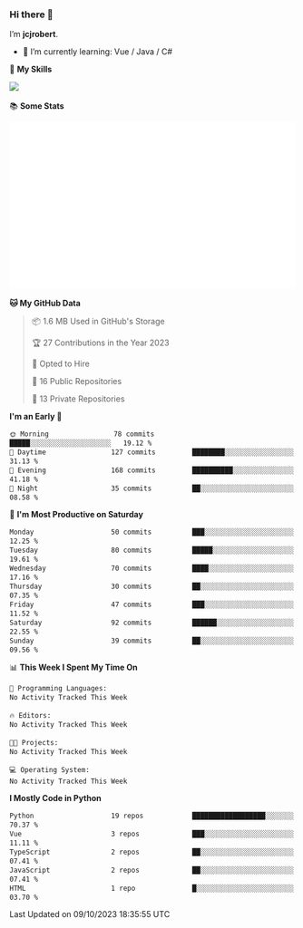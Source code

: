 ### Hi there 👋

I’m **jcjrobert**.

- 🌱 I’m currently learning: Vue / Java / C#

🌟 **My Skills**

![](https://img.shields.io/badge/-Python-3e74a2?style=flat-square&logo=Python&logoColor=fff)

📚 **Some Stats**

![](https://github.com/jcjrobert/github-stats/blob/master/generated/overview.svg)

<!--START_SECTION:waka-->
**🐱 My GitHub Data** 

> 📦 1.6 MB Used in GitHub's Storage 
 > 
> 🏆 27 Contributions in the Year 2023
 > 
> 💼 Opted to Hire
 > 
> 📜 16 Public Repositories 
 > 
> 🔑 13 Private Repositories 
 > 
**I'm an Early 🐤** 

```text
🌞 Morning                78 commits          █████░░░░░░░░░░░░░░░░░░░░   19.12 % 
🌆 Daytime                127 commits         ████████░░░░░░░░░░░░░░░░░   31.13 % 
🌃 Evening                168 commits         ██████████░░░░░░░░░░░░░░░   41.18 % 
🌙 Night                  35 commits          ██░░░░░░░░░░░░░░░░░░░░░░░   08.58 % 
```
📅 **I'm Most Productive on Saturday** 

```text
Monday                   50 commits          ███░░░░░░░░░░░░░░░░░░░░░░   12.25 % 
Tuesday                  80 commits          █████░░░░░░░░░░░░░░░░░░░░   19.61 % 
Wednesday                70 commits          ████░░░░░░░░░░░░░░░░░░░░░   17.16 % 
Thursday                 30 commits          ██░░░░░░░░░░░░░░░░░░░░░░░   07.35 % 
Friday                   47 commits          ███░░░░░░░░░░░░░░░░░░░░░░   11.52 % 
Saturday                 92 commits          ██████░░░░░░░░░░░░░░░░░░░   22.55 % 
Sunday                   39 commits          ██░░░░░░░░░░░░░░░░░░░░░░░   09.56 % 
```


📊 **This Week I Spent My Time On** 

```text
💬 Programming Languages: 
No Activity Tracked This Week

🔥 Editors: 
No Activity Tracked This Week

🐱‍💻 Projects: 
No Activity Tracked This Week

💻 Operating System: 
No Activity Tracked This Week
```

**I Mostly Code in Python** 

```text
Python                   19 repos            ██████████████████░░░░░░░   70.37 % 
Vue                      3 repos             ███░░░░░░░░░░░░░░░░░░░░░░   11.11 % 
TypeScript               2 repos             ██░░░░░░░░░░░░░░░░░░░░░░░   07.41 % 
JavaScript               2 repos             ██░░░░░░░░░░░░░░░░░░░░░░░   07.41 % 
HTML                     1 repo              █░░░░░░░░░░░░░░░░░░░░░░░░   03.70 % 
```




 Last Updated on 09/10/2023 18:35:55 UTC
<!--END_SECTION:waka-->
